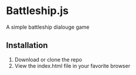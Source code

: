 # Battleship.js
A simple battleship dialouge game 

## Installation
1. Download or clone the repo
2. View the index.html file in your favorite browser





